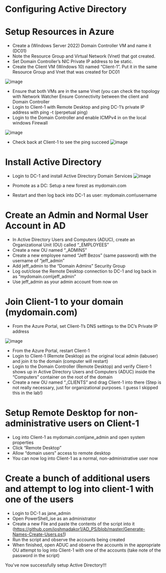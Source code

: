 # Configuring Active Directory

# Setup Resources in Azure
- Create a (Windows Server 2022) Domain Controller VM and name it (DC01)
- Note the Resource Group and Virtual Network (Vnet) that got created.
- Set Domain Controller’s NIC Private IP address to be static.
- Create the Client VM (Windows 10) named “Client-1”. Put it in the same Resource Group and Vnet that was created for DC01

![image](https://github.com/user-attachments/assets/451e7fcc-0328-41df-be04-cf906d9ea497)

- Ensure that both VMs are in the same Vnet (you can check the topology with Network Watcher
Ensure Connectivity between the client and Domain Controller
- Login to Client-1 with Remote Desktop and ping DC-1’s private IP address with ping -t <ip address> (perpetual ping)
- Login to the Domain Controller and enable ICMPv4 in on the local windows Firewall

![image](https://github.com/user-attachments/assets/df59b95c-841e-4865-8ba0-caab633d6281)
- Check back at Client-1 to see the ping succeed
![image](https://github.com/user-attachments/assets/f5bdeefd-b824-4d3b-8df6-981d3737f6da)


# Install Active Directory
- Login to DC-1 and install Active Directory Domain Services
![image](https://github.com/user-attachments/assets/79806d6a-cae8-47ba-b2a9-ffd088782c78)

- Promote as a DC: Setup a new forest as mydomain.com 
- Restart and then log back into DC-1 as user: mydomain.com\username

# Create an Admin and Normal User Account in AD
- In Active Directory Users and Computers (ADUC), create an Organizational Unit (OU) called “_EMPLOYEES”
- Create a new OU named “_ADMINS”
- Create a new employee named “Jeff Bezos” (same password) with the username of “jeff_admin”
- Add jeff_admin to the “Domain Admins” Security Group
- Log out/close the Remote Desktop connection to DC-1 and log back in as “mydomain.com\jeff_admin”
- Use jeff_admin as your admin account from now on


# Join Client-1 to your domain (mydomain.com)
- From the Azure Portal, set Client-1’s DNS settings to the DC’s Private IP address

![image](https://github.com/user-attachments/assets/d4fa3df1-308d-4712-9e4d-f8d4f4505011)


- From the Azure Portal, restart Client-1
- Login to Client-1 (Remote Desktop) as the original local admin (labuser) and join it to the domain (computer will restart)
- Login to the Domain Controller (Remote Desktop) and verify Client-1 shows up in Active Directory Users and Computers (ADUC) inside the “Computers” container on the root of the domain
- Create a new OU named “_CLIENTS” and drag Client-1 into there (Step is not really necessary, just for organizational purposes. I guess I skipped this in the lab!)


# Setup Remote Desktop for non-administrative users on Client-1
- Log into Client-1 as mydomain.com\jane_admin and open system properties
- Click “Remote Desktop”
- Allow “domain users” access to remote desktop
- You can now log into Client-1 as a normal, non-administrative user now


#  Create a bunch of additional users and attempt to log into client-1 with one of the users
- Login to DC-1 as jane_admin
- Open PowerShell_ise as an administrator
- Create a new File and paste the contents of the script into it (https://github.com/joshmadakor1/AD_PS/blob/master/Generate-Names-Create-Users.ps1)
- Run the script and observe the accounts being created
- When finished, open ADUC and observe the accounts in the appropriate OU
attempt to log into Client-1 with one of the accounts (take note of the password in the script)

You've now successfully setup Active Directory!!!

